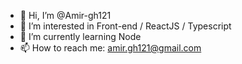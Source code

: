 - 👋 Hi, I’m @Amir-gh121
- 👀 I’m interested in Front-end / ReactJS / Typescript
- 🌱 I’m currently learning Node
- 📫 How to reach me: amir.gh121@gmail.com

<!---
Amir-gh121/Amir-gh121 is a ✨ special ✨ repository because its `README.md` (this file) appears on your GitHub profile.
You can click the Preview link to take a look at your changes.
--->

